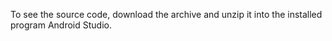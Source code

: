 To see the source code, download the archive and unzip it into the installed program Android Studio.
